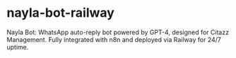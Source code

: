# nayla-bot-railway
Nayla Bot: WhatsApp auto-reply bot powered by GPT-4, designed for Citazz Management. Fully integrated with n8n and deployed via Railway for 24/7 uptime.
